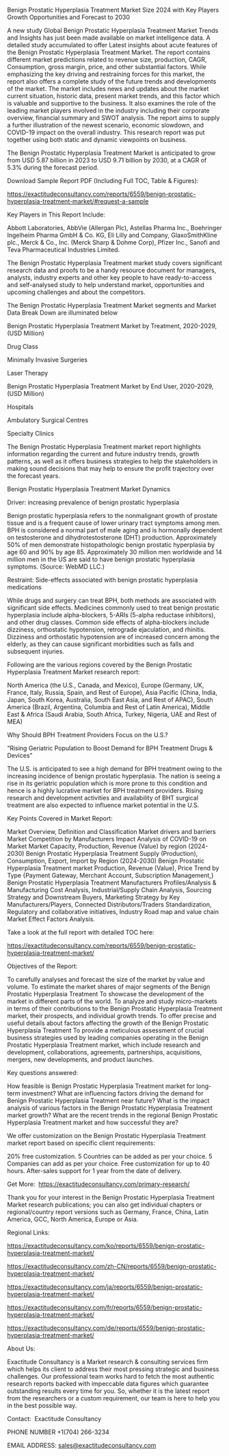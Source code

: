 Benign Prostatic Hyperplasia Treatment Market Size 2024 with Key Players Growth Opportunities and Forecast to 2030

A new study Global Benign Prostatic Hyperplasia Treatment Market Trends and Insights has just been made available on market intelligence data. A detailed study accumulated to offer Latest insights about acute features of the Benign Prostatic Hyperplasia Treatment Market. The report contains different market predictions related to revenue size, production, CAGR, Consumption, gross margin, price, and other substantial factors. While emphasizing the key driving and restraining forces for this market, the report also offers a complete study of the future trends and developments of the market. The market includes news and updates about the market current situation, historic data, present market trends, and this factor which is valuable and supportive to the business. It also examines the role of the leading market players involved in the industry including their corporate overview, financial summary and SWOT analysis. The report aims to supply a further illustration of the newest scenario, economic slowdown, and COVID-19 impact on the overall industry. This research report was put together using both static and dynamic viewpoints on business.

The Benign Prostatic Hyperplasia Treatment Market is anticipated to grow from USD 5.87 billion in 2023 to USD 9.71 billion by 2030, at a CAGR of 5.3% during the forecast period.

Download Sample Report PDF (Including Full TOC, Table & Figures):

https://exactitudeconsultancy.com/reports/6559/benign-prostatic-hyperplasia-treatment-market/#request-a-sample

Key Players in This Report Include:

Abbott Laboratories, AbbVie (Allergan Plc), Astellas Pharma Inc., Boehringer Ingelheim Pharma GmbH & Co. KG, Eli Lilly and Company, GlaxoSmithKline plc., Merck & Co., Inc. (Merck Sharp & Dohme Corp), Pfizer Inc., Sanofi and Teva Pharmaceutical Industries Limited.

The Benign Prostatic Hyperplasia Treatment market study covers significant research data and proofs to be a handy resource document for managers, analysts, industry experts and other key people to have ready-to-access and self-analysed study to help understand market, opportunities and upcoming challenges and about the competitors.

The Benign Prostatic Hyperplasia Treatment Market segments and Market Data Break Down are illuminated below

Benign Prostatic Hyperplasia Treatment Market by Treatment, 2020-2029, (USD Million)

Drug Class

Minimally Invasive Surgeries

Laser Therapy

Benign Prostatic Hyperplasia Treatment Market by End User, 2020-2029, (USD Million)

Hospitals

Ambulatory Surgical Centres

Specialty Clinics

The Benign Prostatic Hyperplasia Treatment market report highlights information regarding the current and future industry trends, growth patterns, as well as it offers business strategies to help the stakeholders in making sound decisions that may help to ensure the profit trajectory over the forecast years.

Benign Prostatic Hyperplasia Treatment Market Dynamics

Driver: increasing prevalence of benign prostatic hyperplasia

Benign prostatic hyperplasia refers to the nonmalignant growth of prostate tissue and is a frequent cause of lower urinary tract symptoms among men. BPH is considered a normal part of male aging and is hormonally dependent on testosterone and dihydrotestosterone (DHT) production. Approximately 50% of men demonstrate histopathologic benign prostatic hyperplasia by age 60 and 90% by age 85. Approximately 30 million men worldwide and 14 million men in the US are said to have benign prostatic hyperplasia symptoms. (Source: WebMD LLC.)

Restraint: Side-effects associated with benign prostatic hyperplasia medications

While drugs and surgery can treat BPH, both methods are associated with significant side effects. Medicines commonly used to treat benign prostatic hyperplasia include alpha-blockers, 5-ARIs (5-alpha reductase inhibitors), and other drug classes. Common side effects of alpha-blockers include dizziness, orthostatic hypotension, retrograde ejaculation, and rhinitis. Dizziness and orthostatic hypotension are of increased concern among the elderly, as they can cause significant morbidities such as falls and subsequent injuries.

Following are the various regions covered by the Benign Prostatic Hyperplasia Treatment Market research report:

North America (the U.S., Canada, and Mexico), Europe (Germany, UK, France, Italy, Russia, Spain, and Rest of Europe), Asia Pacific (China, India, Japan, South Korea, Australia, South East Asia, and Rest of APAC), South America (Brazil, Argentina, Columbia and Rest of Latin America), Middle East & Africa (Saudi Arabia, South Africa, Turkey, Nigeria, UAE and Rest of MEA)

Why Should BPH Treatment Providers Focus on the U.S.?

“Rising Geriatric Population to Boost Demand for BPH Treatment Drugs & Devices”

The U.S. is anticipated to see a high demand for BPH treatment owing to the increasing incidence of benign prostatic hyperplasia. The nation is seeing a rise in its geriatric population which is more prone to this condition and hence is a highly lucrative market for BPH treatment providers. Rising research and development activities and availability of BHT surgical treatment are also expected to influence market potential in the U.S.

Key Points Covered in Market Report:

Market Overview, Definition and Classification Market drivers and barriers
Market Competition by Manufacturers
Impact Analysis of COVID-19 on Market
Market Capacity, Production, Revenue (Value) by region (2024-2030)
Benign Prostatic Hyperplasia Treatment Supply (Production), Consumption, Export, Import by Region (2024-2030)
Benign Prostatic Hyperplasia Treatment market Production, Revenue (Value), Price Trend by Type {Payment Gateway, Merchant Account, Subscription Management,}
Benign Prostatic Hyperplasia Treatment Manufacturers Profiles/Analysis & Manufacturing Cost Analysis, Industrial/Supply Chain Analysis, Sourcing Strategy and Downstream Buyers, Marketing
Strategy by Key Manufacturers/Players, Connected Distributors/Traders Standardization, Regulatory and collaborative initiatives, Industry Road map and value chain Market Effect Factors Analysis.

Take a look at the full report with detailed TOC here:

https://exactitudeconsultancy.com/reports/6559/benign-prostatic-hyperplasia-treatment-market/

Objectives of the Report:

To carefully analyses and forecast the size of the market by value and volume.
To estimate the market shares of major segments of the Benign Prostatic Hyperplasia Treatment
To showcase the development of the market in different parts of the world.
To analyze and study micro-markets in terms of their contributions to the Benign Prostatic Hyperplasia Treatment market, their prospects, and individual growth trends.
To offer precise and useful details about factors affecting the growth of the Benign Prostatic Hyperplasia Treatment
To provide a meticulous assessment of crucial business strategies used by leading companies operating in the Benign Prostatic Hyperplasia Treatment market, which include research and development, collaborations, agreements, partnerships, acquisitions, mergers, new developments, and product launches.

Key questions answered:

How feasible is Benign Prostatic Hyperplasia Treatment market for long-term investment?
What are influencing factors driving the demand for Benign Prostatic Hyperplasia Treatment near future?
What is the impact analysis of various factors in the Benign Prostatic Hyperplasia Treatment market growth?
What are the recent trends in the regional Benign Prostatic Hyperplasia Treatment market and how successful they are?

We offer customization on the Benign Prostatic Hyperplasia Treatment market report based on specific client requirements:

20% free customization.
5 Countries can be added as per your choice.
5 Companies can add as per your choice.
Free customization for up to 40 hours.
After-sales support for 1 year from the date of delivery.

Get More:  https://exactitudeconsultancy.com/primary-research/

Thank you for your interest in the Benign Prostatic Hyperplasia Treatment Market research publications; you can also get individual chapters or regional/country report versions such as Germany, France, China, Latin America, GCC, North America, Europe or Asia.

Regional Links:

https://exactitudeconsultancy.com/ko/reports/6559/benign-prostatic-hyperplasia-treatment-market/

https://exactitudeconsultancy.com/zh-CN/reports/6559/benign-prostatic-hyperplasia-treatment-market/

https://exactitudeconsultancy.com/ja/reports/6559/benign-prostatic-hyperplasia-treatment-market/

https://exactitudeconsultancy.com/fr/reports/6559/benign-prostatic-hyperplasia-treatment-market/

https://exactitudeconsultancy.com/de/reports/6559/benign-prostatic-hyperplasia-treatment-market/

About Us:

Exactitude Consultancy is a Market research & consulting services firm which helps its client to address their most pressing strategic and business challenges. Our professional team works hard to fetch the most authentic research reports backed with impeccable data figures which guarantee outstanding results every time for you. So, whether it is the latest report from the researchers or a custom requirement, our team is here to help you in the best possible way.

Contact:  Exactitude Consultancy

PHONE NUMBER +1(704) 266-3234

EMAIL ADDRESS: sales@exactitudeconsultancy.com
